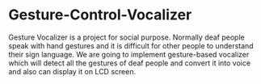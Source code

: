 # Gesture-Control-Vocalizer

Gesture Vocalizer is a project for social purpose. Normally deaf people speak with
hand gestures and it is difficult for other people to understand their sign language. We are going
to implement gesture-based vocalizer which will detect all the gestures of deaf people and
convert it into voice and also can display it on LCD screen.

